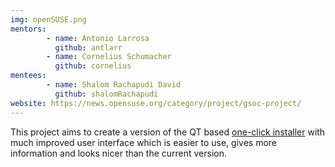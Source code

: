 ```yaml
---
img: openSUSE.png
mentors:
        - name: Antonio Larrosa
          github: antlarr
        - name: Cornelius Schumacher
          github: cornelius
mentees:
        - name: Shalom Rachapudi David
          github: shalomRachapudi
website: https://news.opensuse.org/category/project/gsoc-project/
---
```

This project aims to create a version of the QT based [one-click installer](https://github.com/openSUSE/one-click-installer)
with much improved user interface which is easier to use, gives more information
and looks nicer than the current version.
